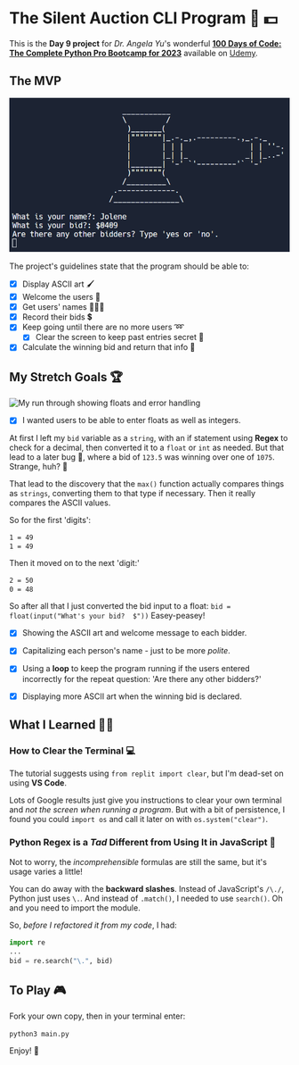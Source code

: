 # The Silent Auction CLI Program 🤫 💵

This is the **Day 9 project** for _Dr. Angela Yu_'s wonderful **[100 Days of Code: The Complete Python Pro Bootcamp for 2023](https://www.udemy.com/course/100-days-of-code/?gclid=Cj0KCQjwxMmhBhDJARIsANFGOSvM31FtILp1iKZUsuX0H3awEE5KM7KePGdsxGZZwIv2p7J9cQZRL2EaArJHEALw_wcB)** available on [Udemy](https://www.udemy.com/).

## The MVP

![The example project](./screenshots/replit.png)

The project's guidelines state that the program should be able to:
- [x] Display ASCII art 🖌️
- [x] Welcome the users 👋
- [x] Get users' names 🧑‍🤝‍🧑
- [x] Record their bids 💲
- [x] Keep going until there are no more users ➿
  - [x] Clear the screen to keep past entries secret 🤫
- [x] Calculate the winning bid and return that info 🥳

## My Stretch Goals 🏆

![My run through showing floats and error handling](./screenshots/blind-auction.gif)

- [x] I wanted users to be able to enter floats as well as integers.

At first I left my `bid` variable as a `string`, with an if statement using **Regex** to check for a decimal, then converted it to a `float` or `int` as needed. But that lead to a later bug 🐞, where a bid of `123.5` was winning over one of `1075`. Strange, huh? 🤯

That lead to the discovery that the `max()` function actually compares things as `strings`, converting them to that type if necessary. Then it really compares the ASCII values.

So for the first 'digits':
```
1 = 49
1 = 49
```
Then it moved on to the next 'digit:'
```
2 = 50
0 = 48
```
So after all that I just converted the bid input to a float:
`bid = float(input("What's your bid?  $"))`
Easey-peasey!

- [x] Showing the ASCII art and welcome message to each bidder.
- [x] Capitalizing each person's name - just to be more _polite_.
- [x] Using a **loop** to keep the program running if the users entered incorrectly for the repeat question: 'Are there any other bidders?'
- [x] Displaying more ASCII art when the winning bid is declared.


## What I Learned 🧑‍🎓

### How to Clear the Terminal 💻

The tutorial suggests using `from replit import clear`, but I'm dead-set on using **VS Code**.  

Lots of Google results just give you instructions to clear your own terminal and _not the screen when running a program_. But with a bit of persistence, I found you could `import os` and call it later on with `os.system("clear")`.

### Python Regex is a _Tad_ Different from Using It in JavaScript 🐍

Not to worry, the _incomprehensible_ formulas are still the same, but it's usage varies a little!

You can do away with the **backward slashes**. Instead of JavaScript's `/\./`, Python just uses `\.`. And instead of `.match()`, I needed to use `search()`. Oh and you need to import the module.

So, _before I refactored it from my code_, I had:
```python
import re
...
bid = re.search("\.", bid)
```

## To Play 🎮

Fork your own copy, then in your terminal enter:

`python3 main.py`

Enjoy! 🍪
